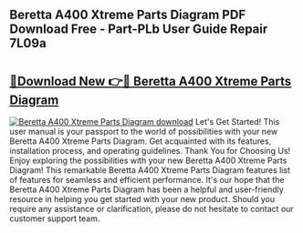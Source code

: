 ## Beretta A400 Xtreme Parts Diagram PDF Download Free - Part-PLb User Guide Repair 7L09a

# <h2><a href="http://dfkz7x3.blite.top/?on=Beretta+A400+Xtreme+Parts+Diagram">🔗Download New 👉🔴 Beretta A400 Xtreme Parts Diagram</a></h2>

[![Beretta A400 Xtreme Parts Diagram download](https://i.imgur.com/lujVjoI.png)](http://dfkz7x3.blite.top/?on=Beretta+A400+Xtreme+Parts+Diagram)
Let's Get Started! This user manual is your passport to the world of possibilities with your new Beretta A400 Xtreme Parts Diagram. Get acquainted with its features, installation process, and operating guidelines. Thank You for Choosing Us! Enjoy exploring the possibilities with your new Beretta A400 Xtreme Parts Diagram! This remarkable Beretta A400 Xtreme Parts Diagram features list of features for seamless and efficient performance. It's our hope that the Beretta A400 Xtreme Parts Diagram has been a helpful and user-friendly resource in helping you get started with your new product. Should you require any assistance or clarification, please do not hesitate to contact our customer support team.
